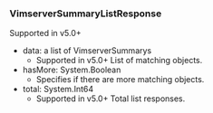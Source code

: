 ### VimserverSummaryListResponse
Supported in v5.0+

- data: a list of VimserverSummarys
  - Supported in v5.0+
  List of matching objects.
- hasMore: System.Boolean
  - Specifies if there are more matching objects.
- total: System.Int64
  - Supported in v5.0+
  Total list responses.
